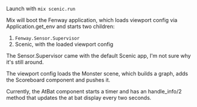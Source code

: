 Launch with `mix scenic.run`

Mix will boot the Fenway application, which loads viewport config via Application.get_env and starts two children:
1. `Fenway.Sensor.Supervisor`
2. Scenic, with the loaded viewport config

The Sensor.Supervisor came with the default Scenic app, I'm not sure why it's still around.

The viewport config loads the Monster scene, which builds a graph, adds the Scoreboard component and pushes it.

Currently, the AtBat component starts a timer and has an handle_info/2 method that updates the at bat display every two seconds.